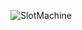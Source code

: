![SlotMachine](https://github.com/user-attachments/assets/8a7bcbfe-8d08-4235-904d-9b48f11b1626)








